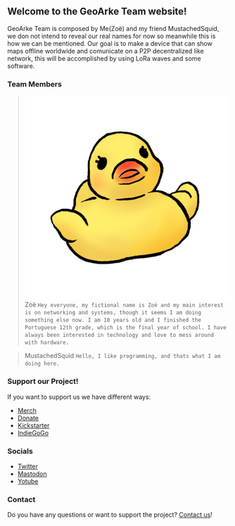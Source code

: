 ## Welcome to the GeoArke Team website!
GeoArke Team is composed by Me(Zoë) and my friend MustachedSquid, we don not intend to reveal our real names for now so meanwhile this is how we can be mentioned.
Our goal is to make a device that can show maps offline worldwide and comunicate on a P2P decentralized like network, this will be accomplished by using LoRa waves and some software.



### Team Members

> ![Duck ig??](/images/Duck-removebg-preview.png)Zoë ```Hey everyone, my fictional name is Zoë and my main interest is on networking and systems, though it seems I am doing something else now. I am 18 years old and I finished the Portuguese 12th grade, which is the final year of school. I have always been interested in technology and love to mess around with hardware.```

> MustachedSquid ```Hello, I like programming, and thats what I am doing here.```


### Support our Project!

If you want to support us we have different ways:

- [Merch](https://my-store-c39d95.creator-spring.com)
- [Donate]()
- [Kickstarter]()
- [IndieGoGo]()



### Socials

- [Twitter]()
- [Mastodon]()
- [Yotube](https://www.youtube.com/channel/UCNnzCbmJfNzfZmA_VHrLKgA)



### Contact

Do you have any questions or want to support the project? [Contact us](mailto:geoarketeam@gmail.com)!
